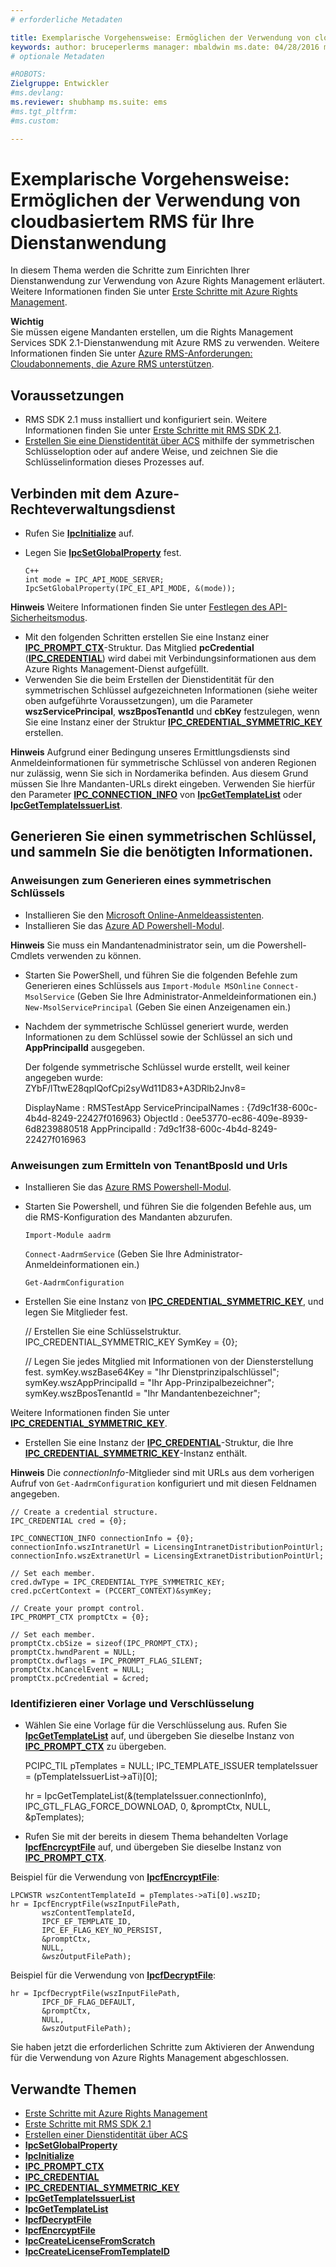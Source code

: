 ```yaml
---
# erforderliche Metadaten

title: Exemplarische Vorgehensweise: Ermöglichen der Verwendung von cloudbasiertem RMS für Ihre Dienstanwendung | Azure RMS-Beschreibung: In diesem Thema werden die Schritte zum Einrichten Ihrer Dienstanwendung zur Verwendung von Azure Rights Management erläutert.
keywords: author: bruceperlerms manager: mbaldwin ms.date: 04/28/2016 ms.topic: article ms.prod: azure ms.service: rights-management ms.technology: techgroup-identity ms.assetid: EA1457D1-282F-4CF3-A23C-46793D2C2F32
# optionale Metadaten

#ROBOTS:
Zielgruppe: Entwickler
#ms.devlang:
ms.reviewer: shubhamp ms.suite: ems
#ms.tgt_pltfrm:
#ms.custom:

---
```


# Exemplarische Vorgehensweise: Ermöglichen der Verwendung von cloudbasiertem RMS für Ihre Dienstanwendung

In diesem Thema werden die Schritte zum Einrichten Ihrer Dienstanwendung zur Verwendung von Azure Rights Management erläutert. Weitere Informationen finden Sie unter [Erste Schritte mit Azure Rights Management](https://technet.microsoft.com/en-us/library/jj585016.aspx).

**Wichtig**  
Sie müssen eigene Mandanten erstellen, um die Rights Management Services SDK 2.1-Dienstanwendung mit Azure RMS zu verwenden. Weitere Informationen finden Sie unter [Azure RMS-Anforderungen: Cloudabonnements, die Azure RMS unterstützen](/rights-management/get-started/requirements-subscriptions.md).

## Voraussetzungen

-   RMS SDK 2.1 muss installiert und konfiguriert sein. Weitere Informationen finden Sie unter [Erste Schritte mit RMS SDK 2.1](getting-started-with-ad-rms-2-0.md).
-   [Erstellen Sie eine Dienstidentität über ACS](https://msdn.microsoft.com/en-us/library/gg185924.aspx) mithilfe der symmetrischen Schlüsseloption oder auf andere Weise, und zeichnen Sie die Schlüsselinformation dieses Prozesses auf.

## Verbinden mit dem Azure-Rechteverwaltungsdienst

-   Rufen Sie [**IpcInitialize**](/rights-management/sdk/2.1/api/win/functions#msipc_ipcinitialize) auf.
-   Legen Sie [**IpcSetGlobalProperty**](/rights-management/sdk/2.1/api/win/functions#msipc_ipcsetglobalproperty) fest.

        C++
        int mode = IPC_API_MODE_SERVER;
        IpcSetGlobalProperty(IPC_EI_API_MODE, &(mode));


  **Hinweis**  Weitere Informationen finden Sie unter [Festlegen des API-Sicherheitsmodus](setting-the-api-security-mode-api-mode.md).

     
-   Mit den folgenden Schritten erstellen Sie eine Instanz einer [**IPC\_PROMPT\_CTX**](/rights-management/sdk/2.1/api/win/ipc_prompt_ctx#msipc_ipc_prompt_ctx)-Struktur. Das Mitglied **pcCredential** ([**IPC\_CREDENTIAL**](/rights-management/sdk/2.1/api/win/ipc_credential#msipc_ipc_credential)) wird dabei mit Verbindungsinformationen aus dem Azure Rights Management-Dienst aufgefüllt.
-   Verwenden Sie die beim Erstellen der Dienstidentität für den symmetrischen Schlüssel aufgezeichneten Informationen (siehe weiter oben aufgeführte Voraussetzungen), um die Parameter **wszServicePrincipal**, **wszBposTenantId** und **cbKey** festzulegen, wenn Sie eine Instanz einer der Struktur [**IPC\_CREDENTIAL\_SYMMETRIC\_KEY**](/rights-management/sdk/2.1/api/win/ipc_credential#msipc_ipc_credential_symmetric_key) erstellen.

**Hinweis** Aufgrund einer Bedingung unseres Ermittlungsdiensts sind Anmeldeinformationen für symmetrische Schlüssel von anderen Regionen nur zulässig, wenn Sie sich in Nordamerika befinden. Aus diesem Grund müssen Sie Ihre Mandanten-URLs direkt eingeben. Verwenden Sie hierfür den Parameter [**IPC\_CONNECTION\_INFO**](/rights-management/sdk/2.1/api/win/ipc_connection_info#msipc_ipc_connection_info) von [**IpcGetTemplateList**](/rights-management/sdk/2.1/api/win/functions#msipc_ipcgettemplatelist) oder [**IpcGetTemplateIssuerList**](/rights-management/sdk/2.1/api/win/functions#msipc_ipcgettemplateissuerlist).

## Generieren Sie einen symmetrischen Schlüssel, und sammeln Sie die benötigten Informationen.

### Anweisungen zum Generieren eines symmetrischen Schlüssels

-   Installieren Sie den [Microsoft Online-Anmeldeassistenten](http://go.microsoft.com/fwlink/p/?LinkID=286152).
-   Installieren Sie das [Azure AD Powershell-Modul](https://bposast.vo.msecnd.net/MSOPMW/8073.4/amd64/AdministrationConfig-en.msi).

**Hinweis**  Sie muss ein Mandantenadministrator sein, um die Powershell-Cmdlets verwenden zu können.

-   Starten Sie PowerShell, und führen Sie die folgenden Befehle zum Generieren eines Schlüssels aus         `Import-Module MSOnline`
            `Connect-MsolService` (Geben Sie Ihre Administrator-Anmeldeinformationen ein.)         `New-MsolServicePrincipal` (Geben Sie einen Anzeigenamen ein.)
-   Nachdem der symmetrische Schlüssel generiert wurde, werden Informationen zu dem Schlüssel sowie der Schlüssel an sich und **AppPrincipalId** ausgegeben.


    Der folgende symmetrische Schlüssel wurde erstellt, weil keiner angegeben wurde: ZYbF/lTtwE28qplQofCpi2syWd11D83+A3DRlb2Jnv8=

    DisplayName : RMSTestApp ServicePrincipalNames : {7d9c1f38-600c-4b4d-8249-22427f016963} ObjectId : 0ee53770-ec86-409e-8939-6d8239880518 AppPrincipalId : 7d9c1f38-600c-4b4d-8249-22427f016963


### Anweisungen zum Ermitteln von **TenantBposId** und **Urls**

-   Installieren Sie das [Azure RMS Powershell-Modul](https://technet.microsoft.com/en-us/library/jj585012.aspx).
-   Starten Sie Powershell, und führen Sie die folgenden Befehle aus, um die RMS-Konfiguration des Mandanten abzurufen.

    `Import-Module aadrm`

    `Connect-AadrmService` (Geben Sie Ihre Administrator-Anmeldeinformationen ein.)

    `Get-AadrmConfiguration`


-   Erstellen Sie eine Instanz von [**IPC\_CREDENTIAL\_SYMMETRIC\_KEY**](/rights-management/sdk/2.1/api/win/ipc_credential#msipc_ipc_credential_symmetric_key), und legen Sie Mitglieder fest.

    // Erstellen Sie eine Schlüsselstruktur.
    IPC_CREDENTIAL_SYMMETRIC_KEY SymKey = {0};

    // Legen Sie jedes Mitglied mit Informationen von der Diensterstellung fest.
    symKey.wszBase64Key = "Ihr Dienstprinzipalschlüssel"; symKey.wszAppPrincipalId = "Ihr App-Prinzipalbezeichner"; symKey.wszBposTenantId = "Ihr Mandantenbezeichner";


Weitere Informationen finden Sie unter [**IPC\_CREDENTIAL\_SYMMETRIC\_KEY**](/rights-management/sdk/2.1/api/win/ipc_credential#msipc_ipc_credential_symmetric_key).

-   Erstellen Sie eine Instanz der [**IPC\_CREDENTIAL**](/rights-management/sdk/2.1/api/win/ipc_credential#msipc_ipc_credential)-Struktur, die Ihre [**IPC\_CREDENTIAL\_SYMMETRIC\_KEY**](/rights-management/sdk/2.1/api/win/ipc_credential#msipc_ipc_credential_symmetric_key)-Instanz enthält.

**Hinweis** Die *connectionInfo*-Mitglieder sind mit URLs aus dem vorherigen Aufruf von `Get-AadrmConfiguration` konfiguriert und mit diesen Feldnamen angegeben.

    // Create a credential structure.
    IPC_CREDENTIAL cred = {0};

    IPC_CONNECTION_INFO connectionInfo = {0};
    connectionInfo.wszIntranetUrl = LicensingIntranetDistributionPointUrl;
    connectionInfo.wszExtranetUrl = LicensingExtranetDistributionPointUrl;

    // Set each member.
    cred.dwType = IPC_CREDENTIAL_TYPE_SYMMETRIC_KEY;
    cred.pcCertContext = (PCCERT_CONTEXT)&symKey;

    // Create your prompt control.
    IPC_PROMPT_CTX promptCtx = {0};

    // Set each member.
    promptCtx.cbSize = sizeof(IPC_PROMPT_CTX);
    promptCtx.hwndParent = NULL;
    promptCtx.dwflags = IPC_PROMPT_FLAG_SILENT;
    promptCtx.hCancelEvent = NULL;
    promptCtx.pcCredential = &cred;

### Identifizieren einer Vorlage und Verschlüsselung

-   Wählen Sie eine Vorlage für die Verschlüsselung aus.
    Rufen Sie [**IpcGetTemplateList**](/rights-management/sdk/2.1/api/win/functions#msipc_ipcgettemplatelist) auf, und übergeben Sie dieselbe Instanz von [**IPC\_PROMPT\_CTX**](/rights-management/sdk/2.1/api/win/ipc_prompt_ctx#msipc_ipc_prompt_ctx) zu übergeben.


    PCIPC_TIL pTemplates = NULL; IPC_TEMPLATE_ISSUER templateIssuer = (pTemplateIssuerList->aTi)[0];

    hr = IpcGetTemplateList(&(templateIssuer.connectionInfo),        IPC_GTL_FLAG_FORCE_DOWNLOAD,        0,        &promptCtx,        NULL,        &pTemplates);


-   Rufen Sie mit der bereits in diesem Thema behandelten Vorlage [**IpcfEncrcyptFile**](/rights-management/sdk/2.1/api/win/functions#msipc_ipcfencryptfile) auf, und übergeben Sie dieselbe Instanz von [**IPC\_PROMPT\_CTX**](/rights-management/sdk/2.1/api/win/ipc_prompt_ctx#msipc_ipc_prompt_ctx).

Beispiel für die Verwendung von [**IpcfEncrcyptFile**](/rights-management/sdk/2.1/api/win/functions#msipc_ipcfencryptfile):

    LPCWSTR wszContentTemplateId = pTemplates->aTi[0].wszID;
    hr = IpcfEncryptFile(wszInputFilePath,
           wszContentTemplateId,
           IPCF_EF_TEMPLATE_ID,
           IPC_EF_FLAG_KEY_NO_PERSIST,
           &promptCtx,
           NULL,
           &wszOutputFilePath);

Beispiel für die Verwendung von [**IpcfDecryptFile**](/rights-management/sdk/2.1/api/win/functions#msipc_ipcfdecryptfile):

    hr = IpcfDecryptFile(wszInputFilePath,
           IPCF_DF_FLAG_DEFAULT,
           &promptCtx,
           NULL,
           &wszOutputFilePath);

Sie haben jetzt die erforderlichen Schritte zum Aktivieren der Anwendung für die Verwendung von Azure Rights Management abgeschlossen.

## Verwandte Themen

* [Erste Schritte mit Azure Rights Management](https://technet.microsoft.com/en-us/library/jj585016.aspx)
* [Erste Schritte mit RMS SDK 2.1](getting-started-with-ad-rms-2-0.md)
* [Erstellen einer Dienstidentität über ACS](https://msdn.microsoft.com/en-us/library/gg185924.aspx)
* [**IpcSetGlobalProperty**](/rights-management/sdk/2.1/api/win/functions#msipc_ipcsetglobalproperty)
* [**IpcInitialize**](/rights-management/sdk/2.1/api/win/functions#msipc_ipcinitialize)
* [**IPC\_PROMPT\_CTX**](/rights-management/sdk/2.1/api/win/ipc_prompt_ctx#msipc_ipc_prompt_ctx)
* [**IPC\_CREDENTIAL**](/rights-management/sdk/2.1/api/win/ipc_credential#msipc_ipc_credential)
* [**IPC\_CREDENTIAL\_SYMMETRIC\_KEY**](/rights-management/sdk/2.1/api/win/ipc_credential#msipc_ipc_credential_symmetric_key)
* [**IpcGetTemplateIssuerList**](/rights-management/sdk/2.1/api/win/functions#msipc_ipcgettemplateissuerlist)
* [**IpcGetTemplateList**](/rights-management/sdk/2.1/api/win/functions#msipc_ipcgettemplatelist)
* [**IpcfDecryptFile**](/rights-management/sdk/2.1/api/win/functions#msipc_ipcfdecryptfile)
* [**IpcfEncrcyptFile**](/rights-management/sdk/2.1/api/win/functions#msipc_ipcfencryptfile)
* [**IpcCreateLicenseFromScratch**](/rights-management/sdk/2.1/api/win/functions#msipc_ipccreatelicensefromscratch)
* [**IpcCreateLicenseFromTemplateID**](/rights-management/sdk/2.1/api/win/functions#msipc_ipccreatelicensefromtemplateid)
 

 


<!--HONumber=Jun16_HO2-->


